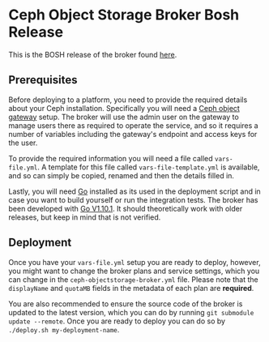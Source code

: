 # Ceph Object Storage Broker Bosh Release

This is the BOSH release of the broker found [here](https://github.com/icclab/ceph-objectstore-broker).

## Prerequisites

Before deploying to a platform, you need to provide the required details about your Ceph installation. Specifically you will need a
[Ceph object gateway](http://docs.ceph.com/docs/master/radosgw/) setup. The broker will use the admin user on the gateway to manage users there as required to operate the
service, and so it requires a number of variables including the gateway's endpoint and access keys for the user.

To provide the required information you will need a file called `vars-file.yml`. A template for this file called `vars-file-template.yml` is available, and so can simply
be copied, renamed and then the details filled in.

Lastly, you will need [Go](https://golang.org/project/) installed as its used in the deployment script and in case you want to build yourself or run the integration tests.
The broker has been developed with [Go V1.10.1](https://golang.org/doc/go1.10). It should theoretically work with older releases, but keep in mind that is not verified.

## Deployment

Once you have your `vars-file.yml` setup you are ready to deploy, however, you might want to change the broker plans and service settings, which you can change in the
`ceph-objectstorage-broker.yml` file. Please note that the `displayName` and `quotaMB` fields in the metadata of each plan are **required**.

You are also recommended to ensure the source code of the broker is updated to the latest version, which you can do by running `git submodule update --remote`.
Once you are ready to deploy you can do so by `./deploy.sh my-deployment-name`.